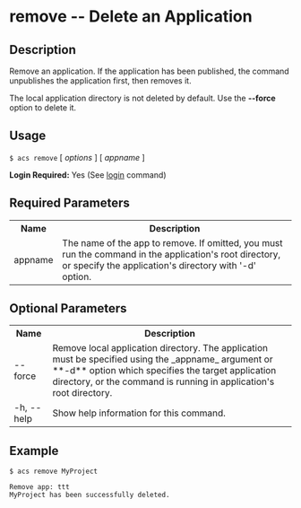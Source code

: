 
# remove -- Delete an Application

## Description

Remove an application. If the application has been published, the command 
unpublishes the application first, then removes it.  

The local application directory is not deleted by default. Use the 
**--force** option to delete it.

## Usage

`$ acs remove` [ _options_ ] [ _appname_ ]

**Login Required:** Yes (See [login](#!/guide/node_cli_login) command)

## Required Parameters

<table class="doc-table">
    <tbody>
        <tr>
            <th>Name</th>
            <th>Description</th>
        </tr>
        <tr>
            <td>appname</td>
            <td>The name of the app to remove. If omitted, you must run the command in the application's root directory,
                 or specify the application's directory with '-d' option.</td>
        </tr>
    </tbody>
</table>

## Optional Parameters

<table class="doc-table">
    <tbody>
        <tr> 
            <th>Name</th>
            <th>Description</th>
        </tr>
        <tr>
            <td>--force</td>
            <td>Remove local application directory. The application must be specified using 
                the _appname_ argument or **-d** option which specifies the target application directory, 
                or the command is running in application's root directory.</td>
        </tr>
        <tr>
            <td>-h, --help</td>
            <td>Show help information for this command.</td>
        </tr>
    </tbody>
</table>

## Example

    $ acs remove MyProject
    
    Remove app: ttt
    MyProject has been successfully deleted.
    
